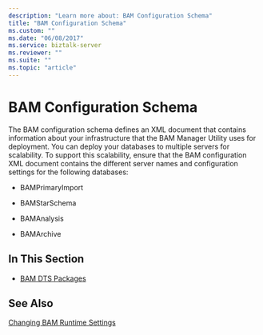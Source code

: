 ```yaml
---
description: "Learn more about: BAM Configuration Schema"
title: "BAM Configuration Schema"
ms.custom: ""
ms.date: "06/08/2017"
ms.service: biztalk-server
ms.reviewer: ""
ms.suite: ""
ms.topic: "article"
---
```

# BAM Configuration Schema
The BAM configuration schema defines an XML document that contains information about your infrastructure that the BAM Manager Utility uses for deployment. You can deploy your databases to multiple servers for scalability. To support this scalability, ensure that the BAM configuration XML document contains the different server names and configuration settings for the following databases:  
  
-   BAMPrimaryImport  
  
-   BAMStarSchema  
  
-   BAMAnalysis  
  
-   BAMArchive  
  
## In This Section  
  
-   [BAM DTS Packages](../core/bam-dts-packages.md)  
  
## See Also  
 [Changing BAM Runtime Settings](../core/changing-bam-runtime-settings.md)

